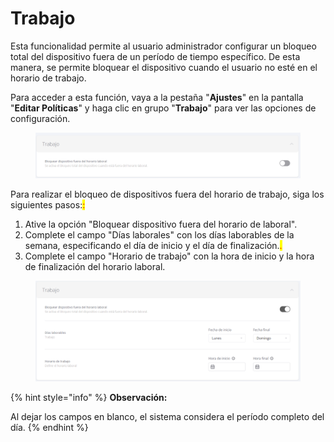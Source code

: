 # Trabajo

Esta funcionalidad permite al usuario administrador configurar un bloqueo total del dispositivo fuera de un período de tiempo específico. De esta manera, se permite bloquear el dispositivo cuando el usuario no esté en el horario de trabajo.&#x20;

Para acceder a esta función, vaya a la pestaña "**Ajustes**" en la pantalla "**Editar Políticas**" y haga clic en grupo "**Trabajo**" para ver las opciones de configuración.



<figure><img src="../../../.gitbook/assets/image (36).png" alt=""><figcaption></figcaption></figure>

&#x20;Para realizar el bloqueo de dispositivos fuera del horario de trabajo, siga los siguientes pasos:<mark style="color:red;">:</mark>

1. Ative la opción "Bloquear dispositivo fuera del horario de laboral".
2. Complete el campo "Días laborales" con los días laborables de la semana, especificando el día de inicio y el día de finalización.<mark style="color:red;">.</mark>
3. Complete el campo "Horario de trabajo" con la hora de inicio y la hora de finalización del horario laboral.

<figure><img src="../../../.gitbook/assets/image (37).png" alt=""><figcaption></figcaption></figure>

{% hint style="info" %}
**Observación:**

Al dejar los campos en blanco, el sistema considera el período completo del día.
{% endhint %}
